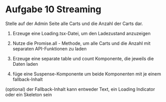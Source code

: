 # Aufgabe 10 Streaming

Stelle auf der Admin Seite alle Carts und die Anzahl der Carts dar.

1. Erzeuge eine Loading.tsx-Datei, um den Ladezustand anzuzeigen
2. Nutze die Promise.all - Methode, um alle Carts und die Anzahl mit separaten API-Funktionen zu laden

3. Erzeuge eine separate table und count Komponente, die jeweils die Daten laden
4. füge eine Suspense-Komponente um beide Komponenten mit je einem fallback-Inhalt

(optional)
der Fallback-Inhalt kann entweder Text, ein Loading Indicator oder ein Skeleton sein
